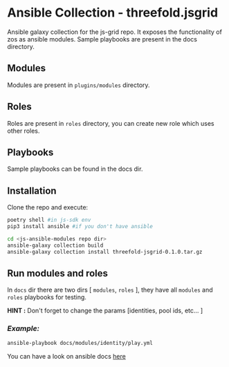 # Ansible Collection - threefold.jsgrid

Ansible galaxy collection for the js-grid repo. It exposes the functionality of zos as ansible modules. Sample playbooks are present in the docs directory.

## Modules
Modules are present in `plugins/modules` directory.

## Roles
Roles are present in `roles` directory, you can create new role which uses other roles.

## Playbooks
Sample playbooks can be found in the docs dir.

## Installation

Clone the repo and execute:
```bash
poetry shell #in js-sdk env
pip3 install ansible #if you don't have ansible

cd <js-ansible-modules repo dir>
ansible-galaxy collection build
ansible-galaxy collection install threefold-jsgrid-0.1.0.tar.gz
```
## Run modules and roles
In `docs` dir there are two dirs [ `modules`, `roles` ], they have all `modules` and `roles` playbooks for testing.
  
  **HINT :** Don't forget to change the params [identities, pool ids, etc... ]
  
  ### *Example:*
  ```bash
  ansible-playbook docs/modules/identity/play.yml
  ```

  You can have a look on ansible docs [here](https://docs.ansible.com)